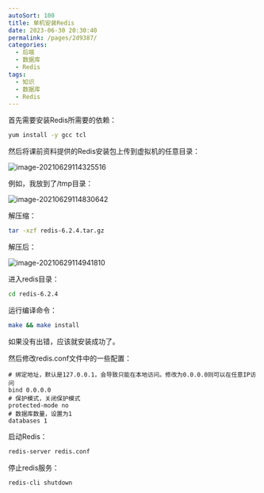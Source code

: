 ```yaml
---
autoSort: 100
title: 单机安装Redis
date: 2023-06-30 20:30:40
permalink: /pages/2d9387/
categories: 
  - 后端
  - 数据库
  - Redis
tags: 
  - 知识
  - 数据库
  - Redis
---
```






首先需要安装Redis所需要的依赖：

```sh
yum install -y gcc tcl
```



然后将课前资料提供的Redis安装包上传到虚拟机的任意目录：

![image-20210629114325516](/assets/后端/数据库/Redis/image-20210629114325516.png)

例如，我放到了/tmp目录：

![image-20210629114830642](/assets/后端/数据库/Redis/image-20210629114830642.png)

解压缩：

```sh
tar -xzf redis-6.2.4.tar.gz
```

解压后：

![image-20210629114941810](/assets/后端/数据库/Redis/image-20210629114941810.png)

进入redis目录：

```sh
cd redis-6.2.4
```



运行编译命令：

```sh
make && make install
```

如果没有出错，应该就安装成功了。

然后修改redis.conf文件中的一些配置：

```properties
# 绑定地址，默认是127.0.0.1，会导致只能在本地访问。修改为0.0.0.0则可以在任意IP访问
bind 0.0.0.0
# 保护模式，关闭保护模式
protected-mode no
# 数据库数量，设置为1
databases 1
```



启动Redis：

```sh
redis-server redis.conf
```

停止redis服务：

```sh
redis-cli shutdown
```



